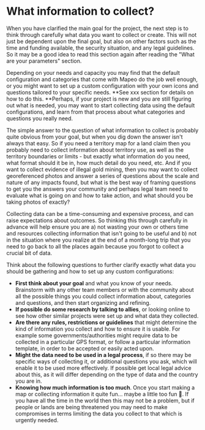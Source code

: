 # What information to collect?

When you have clarified the main goal for the project, the next step is to think through carefully what data you want to collect or create. This will not just be dependent upon the final goal, but also on other factors such as the time and funding available, the security situation, and any legal guidelines. So it may be a good idea to read this section again after reading the "What are your parameters" section.

Depending on your needs and capacity you may find that the default configuration and categories that come with Mapeo do the job well enough, or you might want to set up a custom configuration with your own icons and questions tailored to your specific needs. **See xxx section for details on how to do this. **Perhaps, if your project is new and you are still figuring out what is needed, you may want to start collecting data using the default configurations, and learn from that process about what categories and questions you really need.

The simple answer to the question of what information to collect is probably quite obvious from your goal, but when you dig down the answer isn't always that easy. So if you need a territory map for a land claim then you probably need to collect information about territory use, as well as the territory boundaries or limits - but exactly what information do you need, what format should it be in, how much detail do you need, etc. And if you want to collect evidence of illegal gold mining, then you may want to collect georeferenced photos and answer a series of questions about the scale and nature of any impacts found, but what is the best way of framing questions to get you the answers your community and perhaps legal team need to evaluate what is going on and how to take action, and what should you be taking photos of exactly?&#x20;

Collecting data can be a time-consuming and expensive process, and can raise expectations about outcomes. So thinking this through carefully in advance will help ensure you are a) not wasting your own or others time and resources collecting information that isn't going to be useful and b) not in the situation where you realize at the end of a month-long trip that you need to go back to all the places again because you forgot to collect a crucial bit of data.&#x20;

Think about the following questions to further clarify exactly what data you should be gathering and how to set up any custom configurations:

* **First think about your goal** and what you know of your needs. Brainstorm with any other team members or with the community about all the possible things you could collect information about, categories and questions, and then start organizing and refining.
* **If possible do some research by talking to allies**, or looking online to see how other similar projects were set up and what data they collected.&#x20;
* **Are there any rules, restrictions or guidelines** that might determine the kind of information you collect and how to ensure it is usable. For example some governments/authorities might require data to be collected in a particular GPS format, or follow a particular information template, in order to be accepted or easily acted upon.&#x20;
* **Might the data need to be used in a legal process**, if so there may be specific ways of collecting it, or additional questions you ask, which will enable it to be used more effectively. If possible get local legal advice about this, as it will differ depending on the type of data and the country you are in.
* **Knowing how much information is too much**. Once you start making a map or collecting information it quite fun... maybe a little too fun 🙂. If you have all the time in the world then this may not be a problem, but if people or lands are being threatened you may need to make compromises in terms limiting the data you collect to that which is urgently needed.&#x20;

